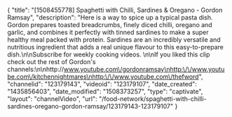 {
    "title": "[1508455778] Spaghetti with Chilli, Sardines & Oregano - Gordon Ramsay",
    "description": "Here is a way to spice up a typical pasta dish. Gordon prepares toasted breadcrumbs, finely diced chilli, oregano and garlic, and combines it perfectly with tinned sardines to make a super healthy meal packed with protein. Sardines are an incredibly versatile and nutritious ingredient that adds a real unique flavour to this easy-to-prepare dish.\n\nSubscribe for weekly cooking videos. \n\nIf you liked this clip check out the rest of Gordon's channels:\n\nhttp:\/\/www.youtube.com\/gordonramsay\nhttp:\/\/www.youtube.com\/kitchennightmares\nhttp:\/\/www.youtube.com\/thefword",
    "channelid": "123179143",
    "videoid": "123179107",
    "date_created": "1435856403",
    "date_modified": "1508373257",
    "type": "captivate",
    "layout": "channelVideo",
    "url": "\/food-network\/spaghetti-with-chilli-sardines-oregano-gordon-ramsay\/123179143-123179107"
}